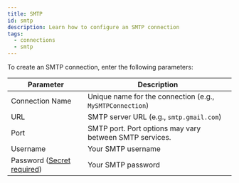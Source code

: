 ```yaml
---
title: SMTP
id: smtp
description: Learn how to configure an SMTP connection
tags:
  - connections
  - smtp
---
```


To create an SMTP connection, enter the following parameters:

| Parameter                                                            | Description                                               |
| -------------------------------------------------------------------- | --------------------------------------------------------- |
| Connection Name                                                      | Unique name for the connection (e.g., `MySMTPConnection`) |
| URL                                                                  | SMTP server URL (e.g., `smtp.gmail.com`)                  |
| Port                                                                 | SMTP port. Port options may vary between SMTP services.   |
| Username                                                             | Your SMTP username                                        |
| Password ([Secret required](docs/administration/secrets/secrets.md)) | Your SMTP password                                        |

<!-- You can leverage your SMTP connection to send emails with the [Email](docs/analysts/development/gems/report/email.md) gem. -->
